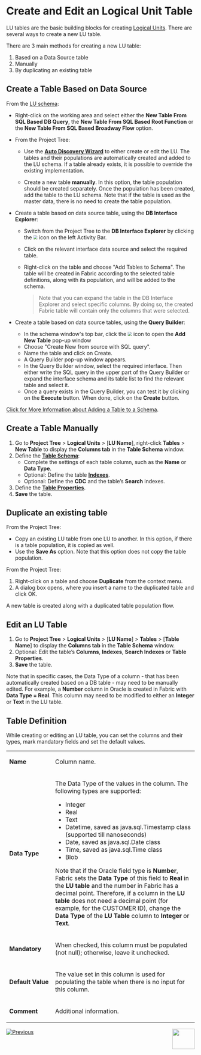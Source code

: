 # Create and Edit an Logical Unit Table

LU tables are the basic building blocks for creating [Logical Units](/articles/03_logical_units/01_LU_overview.md#logical-unit-lu-overview). There are several ways to create a new LU table.

There are 3 main methods for creating a new LU table:

1. Based on a Data Source table
2. Manually
3. By duplicating an existing table



## Create a Table Based on Data Source

From the [LU schema](/articles/03_logical_units/03_LU_schema_window.md):

<studio>

* Right-click on the working area and select either the **New Table From SQL Based DB Query**, the **New Table From SQL Based Root Function** or the **New Table From SQL Based Broadway Flow** option.

* From the Project Tree: 

  * Use the [**Auto Discovery Wizard**](/articles/03_logical_units/06_auto_discovery_wizard.md) to either create or edit the LU. The tables and their populations are automatically created and added to the LU schema. If a table already exists, it is possible to override the existing implementation.

  * Create a new table **manually**. In this option, the table population should be created separately. Once the population has been created, add the table to the LU schema. Note that if the table is used as the master data, there is no need to create the table population.

    

</studio>

<web>

* Create a table based on data source table, using the **DB Interface Explorer**:

  * Switch from the Project Tree to the **DB Interface Explorer** by clicking the <img src="../04_fabric_studio/images/web/datasource_explorer.png" style="zoom:67%;" /> icon on the left Activity Bar.

  * Click on the relevant interface data source and select the required table.

  * Right-click on the table and choose "Add Tables to Schema". The table will be created in Fabric according to the selected table definitions, along with its population, and will be added to the schema. 

    > Note that you can expand the table in the DB Interface Explorer and select specific columns. By doing so, the created Fabric table will contain only the columns that were selected.

* Create a table based on data source tables, using the **Query Builder**:

  * In the  schema window's top bar, click the <img src="/articles/03_logical_units/images/web/new-table_nobg.png" style="zoom: 70%;" /> icon to open the **Add New Table** pop-up window
  * Choose "Create New from source with SQL query".
  * Name the table and click on Create.
  * A Query Builder pop-up window appears.
  * In the Query Builder window, select the required interface. Then either write the SQL query in the upper part of the Query Builder or expand the interface schema and its table list to find the relevant table and select it.
  * Once a query exists in the Query Builder, you can test it by clicking on the **Execute** button. When done, click on the **Create** button.

</web>

[Click for More Information about Adding a Table to a Schema](/articles/03_logical_units/09_add_table_to_a_schema.md).



## Create a Table Manually

1.	Go to **Project Tree** > **Logical Units** > [**LU Name**], right-click **Tables** > **New Table** to display the **Columns tab** in the **Table Schema** window.
2.	Define the [**Table Schema**](/articles/06_LU_tables/02_create_an_LU_table.md#table-schema-definition):
    * Complete the settings of each table column, such as the **Name** or **Data Type**.
    * Optional: Define the table [**Indexes**](/articles/06_LU_tables/03_table_indexes.md).
    * Optional: Define the **CDC** and the table’s **Search** indexes.
3.	Define the [**Table Properties**](/articles/06_LU_tables/04_table_properties.md). 
4.	**Save** the table.



## Duplicate an existing table 

From the Project Tree:

<studio>

*	Copy an existing LU table from one LU to another. In this option, if there is a table population, it is copied as well.
*	Use the **Save As** option. Note that this option does not copy the table population.

</studio>

<web>

From the Project Tree:

1. Right-click on a table and choose **Duplicate** from the context menu.
2. A dialog box opens, where you insert a name to the duplicated table and click OK.

A new table is created along with a duplicated table population flow.

</web>

## Edit an LU Table 

1.	Go to **Project Tree** > **Logical Units** > [**LU Name**] > **Tables** > [**Table Name**] to display the **Columns tab** in the **Table Schema** window.
2.	Optional: Edit the table’s **Columns**, **Indexes**, **Search Indexes** or **Table Properties**.
3.	**Save** the table.

Note that in specific cases, the Data Type of a column - that has been automatically created based on a DB table - may need to be manually edited. For example, a **Number** column in Oracle is created in Fabric with **Data Type = Real**. This column may need to be modified to either an **Integer** or **Text** in the LU table.



## Table Definition  

While creating or editing an LU table, you can set the columns and their types, mark mandatory fields and set the default values. 

<table width="623">
<tbody>
<tr>
<td width="122">
<p><strong>Name</strong></p>
</td>
<td width="502">
<p>Column name.</p>
</td>
</tr>
<tr>
<td width="122">
<p><strong>Data Type</strong></p>
</td>
<td width="502">
<p>The Data Type of the values in the column. The following types are supported:</p>
<ul>
<li>Integer</li>
<li>Real</li>
<li>Text</li>
<li>Datetime, saved as java.sql.Timestamp class (supported till nanoseconds)</li>
<li>Date, saved as java.sql.Date class</li>
<li>Time, saved as java.sql.Time class</li>
<li>Blob</li>
</ul>
<p>Note that if the Oracle field type is <strong>Number</strong>, Fabric sets the <strong>Data Type</strong> of this field to <strong>Real</strong> in the <strong>LU table</strong> and the number in Fabric has a decimal point. Therefore, if a column in the <strong>LU table</strong> does not need a decimal point (for example, for the CUSTOMER ID), change the <strong>Data Type</strong> of the <strong>LU Table</strong> column to <strong>Integer</strong> or <strong>Text</strong>.</p>
</td>
</tr>
<tr>
<td width="122">
<p><strong>Mandatory</strong></p>
</td>
<td width="502">
<p>When checked, this column must be populated (not null); otherwise, leave it unchecked.</p>
</td>
</tr>
<tr>
<td width="122">
<p><strong>Default Value</strong></p>
</td>
<td width="502">
<p>The value set in this column is used for populating the table when there is no input for this column.</p>
</td>
</tr>
<tr>
<td width="122">
<p><strong>Comment</strong></p>
</td>
<td width="502">
<p>Additional information.</p>
</td>
</tr>
</tbody>
</table>




[![Previous](/articles/images/Previous.png)](/articles/06_LU_tables/01_LU_tables_overview.md)[<img align="right" width="60" height="54" src="/articles/images/Next.png">](/articles/06_LU_tables/03_table_indexes.md)

